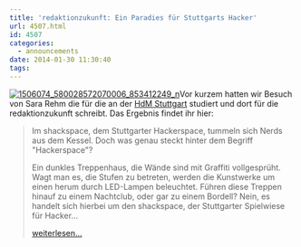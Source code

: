 ```yaml
---
title: 'redaktionzukunft: Ein Paradies für Stuttgarts Hacker'
url: 4507.html
id: 4507
categories:
  - announcements
date: 2014-01-30 11:30:40
tags:
---
```


[![1506074_580028572070006_853412249_n](https://blog.shackspace.de/wp-content/uploads/2014/01/1506074_580028572070006_853412249_n-150x150.jpg)](https://blog.shackspace.de/wp-content/uploads/2014/01/1506074_580028572070006_853412249_n.jpg)Vor kurzem hatten wir Besuch von Sara Rehm die für die an der [HdM Stuttgart](http://www.hdm-stuttgart.de/) studiert und dort für die redaktionzukunft schreibt. Das Ergebnis findet ihr hier:
> Im shackspace, dem Stuttgarter Hackerspace, tummeln sich Nerds aus dem Kessel. Doch was genau steckt hinter dem Begriff "Hackerspace"?> 
> 
> Ein dunkles Treppenhaus, die Wände sind mit Graffiti vollgesprüht. Wagt man es, die Stufen zu betreten, werden die Kunstwerke um einen herum durch LED-Lampen beleuchtet. Führen diese Treppen hinauf zu einem Nachtclub, oder gar zu einem Bordell? Nein, es handelt sich hierbei um den shackspace, der Stuttgarter Spielwiese für Hacker...> 
> 
> [weiterlesen...](https://www.hdm-stuttgart.de/redaktionzukunft/beitrag.html?beitrag_ID=1822&amp;stars=5)